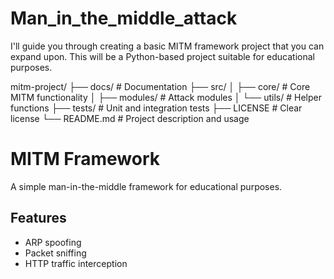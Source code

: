 # Man_in_the_middle_attack
I'll guide you through creating a basic MITM framework project that you can expand upon. This will be a Python-based project suitable for educational purposes.

mitm-project/
├── docs/               # Documentation
├── src/
│   ├── core/           # Core MITM functionality
│   ├── modules/        # Attack modules
│   └── utils/          # Helper functions
├── tests/              # Unit and integration tests
├── LICENSE             # Clear license
└── README.md           # Project description and usage


# MITM Framework

A simple man-in-the-middle framework for educational purposes.

## Features
- ARP spoofing
- Packet sniffing
- HTTP traffic interception

